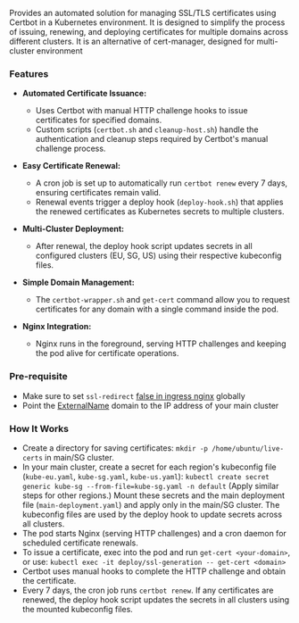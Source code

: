 Provides an automated solution for managing SSL/TLS certificates using Certbot in a Kubernetes environment. It is designed to simplify the process of issuing, renewing, and deploying certificates for multiple domains across different clusters. It is an alternative of cert-manager, designed for multi-cluster environment

### Features

- **Automated Certificate Issuance:**
  - Uses Certbot with manual HTTP challenge hooks to issue certificates for specified domains.
  - Custom scripts (`certbot.sh` and `cleanup-host.sh`) handle the authentication and cleanup steps required by Certbot's manual challenge process.

- **Easy Certificate Renewal:**
  - A cron job is set up to automatically run `certbot renew` every 7 days, ensuring certificates remain valid.
  - Renewal events trigger a deploy hook (`deploy-hook.sh`) that applies the renewed certificates as Kubernetes secrets to multiple clusters.

- **Multi-Cluster Deployment:**
  - After renewal, the deploy hook script updates secrets in all configured clusters (EU, SG, US) using their respective kubeconfig files.

- **Simple Domain Management:**
  - The `certbot-wrapper.sh` and `get-cert` command allow you to request certificates for any domain with a single command inside the pod.

- **Nginx Integration:**
  - Nginx runs in the foreground, serving HTTP challenges and keeping the pod alive for certificate operations.

### Pre-requisite
- Make sure to set `ssl-redirect` [false in ingress nginx](https://kubernetes.github.io/ingress-nginx/user-guide/nginx-configuration/configmap/#ssl-redirect) globally
-  Point the [ExternalName](https://github.com/k4mrul/certbot-manual/blob/main/certbot.sh#L21) domain to the IP address of your main cluster

### How It Works
 - Create a directory for saving certificates: `mkdir -p /home/ubuntu/live-certs` in main/SG cluster.
 - In your main cluster, create a secret for each region's kubeconfig file (`kube-eu.yaml`, `kube-sg.yaml`, `kube-us.yaml`):
   `kubectl create secret generic kube-sg --from-file=kube-sg.yaml -n default`
   (Apply similar steps for other regions.)
   Mount these secrets and the main deployment file (`main-deployment.yaml`) and apply only in the main/SG cluster. The kubeconfig files are used by the deploy hook to update secrets across all clusters.
 - The pod starts Nginx (serving HTTP challenges) and a cron daemon for scheduled certificate renewals.
 - To issue a certificate, exec into the pod and run `get-cert <your-domain>`, or use: `kubectl exec -it deploy/ssl-generation -- get-cert <domain>`
 - Certbot uses manual hooks to complete the HTTP challenge and obtain the certificate.
 - Every 7 days, the cron job runs `certbot renew`. If any certificates are renewed, the deploy hook script updates the secrets in all clusters using the mounted kubeconfig files.

